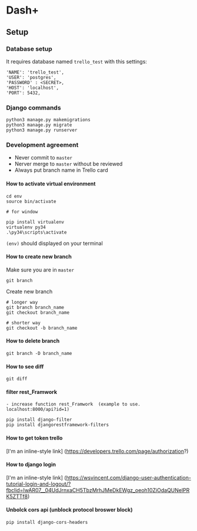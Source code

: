 # Dash+

## Setup

### Database setup
It requires database named `trello_test` with this settings:
```
'NAME': 'trello_test',
'USER': 'postgres',
'PASSWORD' : <SECRET>,
'HOST': 'localhost',
'PORT': 5432,
```

### Django commands

```
python3 manage.py makemigrations
python3 manage.py migrate
python3 manage.py runserver
```

### Development agreement

- Never commit to `master`
- Nerver merge to `master` without be reviewed
- Always put branch name in Trello card

#### How to activate virtual environment

```
cd env
source bin/activate

# for window

pip install virtualenv
virtualenv py34
.\py34\scripts\activate

```
`(env)` should displayed on your terminal

#### How to create new branch

Make sure you are in `master`
```
git branch
```
Create new branch
```
# longer way
git branch branch_name
git checkout branch_name

# shorter way
git checkout -b branch_name
```

#### How to delete branch

```
git branch -D branch_name
```

#### How to see diff

```
git diff
```

#### filter rest_Framwork
	- increase function rest_Framwork  (example to use. localhost:8000/api?id=1)
```
pip install django-filter
pip install djangorestframework-filters
```


#### How to get token trello 

[I'm an inline-style link] (https://developers.trello.com/page/authorization?)


#### How to django login

[I'm an inline-style link] (https://wsvincent.com/django-user-authentication-tutorial-login-and-logout/?fbclid=IwAR07__04UdJrnxaCH5TbzMrhJMeDkEWgz_oeoh10ZiOdaQUNelPRK5ZTTf8)


#### Unbolck cors api (unblock protocol broswer block)

```
pip install django-cors-headers
```

<!-- cron job  -->